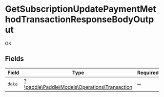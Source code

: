 # GetSubscriptionUpdatePaymentMethodTransactionResponseBodyOutput

OK


## Fields

| Field                                                                                   | Type                                                                                    | Required                                                                                | Description                                                                             |
| --------------------------------------------------------------------------------------- | --------------------------------------------------------------------------------------- | --------------------------------------------------------------------------------------- | --------------------------------------------------------------------------------------- |
| `data`                                                                                  | [?\paddle\Paddle\Models\Operations\Transaction](../../models/operations/Transaction.md) | :heavy_minus_sign:                                                                      | N/A                                                                                     |
